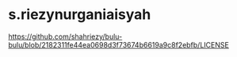 # s.riezynurganiaisyah
https://github.com/shahriezy/bulu-bulu/blob/2182311fe44ea0698d3f73674b6619a9c8f2ebfb/LICENSE
